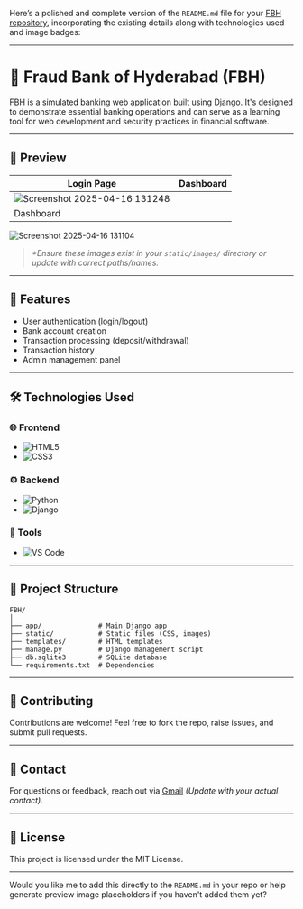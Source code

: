 Here’s a polished and complete version of the `README.md` file for your [FBH repository](https://github.com/SaiKumarchinna19/FBH), incorporating the existing details along with technologies used and image badges:

---

# 🏦 Fraud Bank of Hyderabad (FBH)

FBH is a simulated banking web application built using Django. It's designed to demonstrate essential banking operations and can serve as a learning tool for web development and security practices in financial software.

---

## 📸 Preview

| Login Page | Dashboard 
|------------|-----------|
|      ![Screenshot 2025-04-16 131248](https://github.com/user-attachments/assets/4c413f6d-c23e-4fe5-90a1-441103ea75c2)
| Dashboard |
![Screenshot 2025-04-16 131104](https://github.com/user-attachments/assets/ef2cab13-4a5a-48a0-b6c9-7073de10d82a)

> _*Ensure these images exist in your `static/images/` directory or update with correct paths/names._

---

## 🚀 Features

- User authentication (login/logout)
- Bank account creation
- Transaction processing (deposit/withdrawal)
- Transaction history
- Admin management panel

---

## 🛠️ Technologies Used

### 🌐 Frontend

- ![HTML5](https://img.shields.io/badge/HTML5-E34F26?logo=html5&logoColor=white)
- ![CSS3](https://img.shields.io/badge/CSS3-1572B6?logo=css3&logoColor=white)

### ⚙️ Backend

- ![Python](https://img.shields.io/badge/Python-3776AB?logo=python&logoColor=white)
- ![Django](https://img.shields.io/badge/Django-092E20?logo=django&logoColor=white)

### 🧰 Tools

- ![VS Code](https://img.shields.io/badge/VS%20Code-007ACC?logo=visualstudiocode&logoColor=white)

---

## 📂 Project Structure

```
FBH/
│
├── app/              # Main Django app
├── static/           # Static files (CSS, images)
├── templates/        # HTML templates
├── manage.py         # Django management script
├── db.sqlite3        # SQLite database
└── requirements.txt  # Dependencies
```

---

## 🙌 Contributing

Contributions are welcome! Feel free to fork the repo, raise issues, and submit pull requests.

---

## 📧 Contact

For questions or feedback, reach out via [Gmail](mailto:example@gmail.com) _(Update with your actual contact)_.

---

## 📜 License

This project is licensed under the MIT License.

---

Would you like me to add this directly to the `README.md` in your repo or help generate preview image placeholders if you haven't added them yet?
